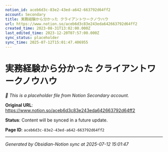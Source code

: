 ```yaml
---
notion_id: aceb6d3c-83e2-43ed-a642-663792d64ff2
account: Secondary
title: 実務経験から分かった クライアントワークノウハウ
url: https://www.notion.so/aceb6d3c83e243eda642663792d64ff2
created_time: 2023-08-31T13:02:00.000Z
last_edited_time: 2023-12-20T07:57:00.000Z
sync_status: placeholder
sync_time: 2025-07-12T15:01:47.406955
---
```


# 実務経験から分かった クライアントワークノウハウ

*🔄 This is a placeholder file from Notion Secondary account.*

**Original URL**: https://www.notion.so/aceb6d3c83e243eda642663792d64ff2

**Status**: Content will be synced in a future update.

**Page ID**: `aceb6d3c-83e2-43ed-a642-663792d64ff2`

---

*Generated by Obsidian-Notion sync at 2025-07-12 15:01:47*
